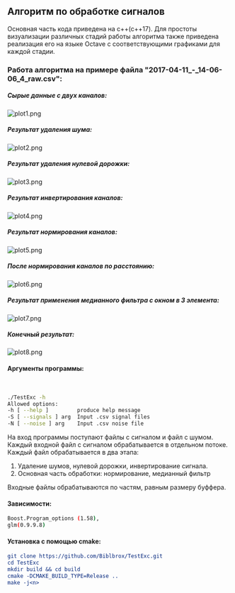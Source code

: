 <h2>Алгоритм по обработке сигналов</h2>

Основная часть кода приведена на c++(c++17). Для простоты визуализации
различных стадий работы алгоритма также приведена реализация его
на языке Octave с соответствующими графиками для каждой стадии.
<h3>Работа алгоритма на примере файла "2017-04-11_-_14-06-06_4_raw.csv":</h3>
<h5>Сырые данные с двух каналов:</h5>

![plot1.png](res/1.png)
<h5>Результат удаления шума:</h5>

![plot2.png](res/2.png)
<h5>Результат удаления нулевой дорожки:</h5>

![plot3.png](res/3.png)
<h5>Результат инвертирования каналов:</h5>

![plot4.png](res/4.png)
<h5>Результат нормирования каналов:</h5>

![plot5.png](res/5.png)
<h5>После нормирования каналов по расстоянию:</h5>

![plot6.png](res/6.png)
<h5>Результат применения медианного фильтра с окном в 3 элемента:</h5>

![plot7.png](res/7.png)
<h5>Конечный результат:</h5>

![plot8.png](res/8.png)


<h4>Аргументы программы:</h4> <br>

```bash
./TestExc -h
Allowed options:
-h [ --help ]         produce help message
-S [ --signals ] arg  Input .csv signal files
-N [ --noise ] arg    Input .csv noise file
```

На вход программы поступают файлы с сигналом и файл с шумом.
Каждый входной файл с сигналом обрабатывается в отдельном потоке.
Каждый файл обрабатывается в два этапа:
1. Удаление шумов, нулевой дорожки, инвертирование сигнала.
2. Основная часть обработки: нормирование, медианный фильтр

Входные файлы обрабатываются по частям, равным размеру буффера.

<h4>Зависимости: </h4>

```bash
Boost.Program_options (1.58),
glm(0.9.9.8)
```

<h4>Установка с помощью cmake:</h4>

```cmake
git clone https://github.com/Biblbrox/TestExc.git
cd TestExc
mkdir build && cd build
cmake -DCMAKE_BUILD_TYPE=Release ..
make -j<n>
```
